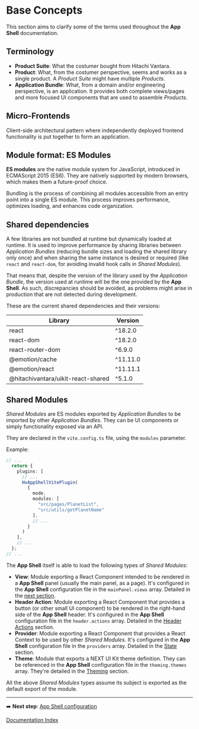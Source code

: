 # Base Concepts

This section aims to clarify some of the terms used throughout the **App Shell** documentation.

## Terminology

- **Product Suite**: What the costumer bought from Hitachi Vantara.
- **Product**: What, from the costumer perspective, seems and works as a single product. A _Product Suite_ might have multiple _Products_.
- **Application Bundle**: What, from a domain and/or engineering perspective, is an application. It provides both complete views/pages and more focused UI components that are used to assemble _Products_.

## Micro-Frontends

Client-side architectural pattern where independently deployed frontend functionality is put together to form an application.

## Module format: ES Modules

**ES modules** are the native module system for JavaScript, introduced in ECMAScript 2015 (ES6). They are natively supported by modern browsers, which makes them a future-proof choice.

Bundling is the process of combining all modules accessible from an entry point into a single ES module. This process improves performance, optimizes loading, and enhances code organization.

## Shared dependencies

A few libraries are not bundled at runtime but dynamically loaded at runtime. It is used to improve performance by sharing libraries between _Application Bundles_ (reducing bundle sizes and loading the shared library only once) and when sharing the same instance is desired or required (like `react` and `react-dom`, for avoiding invalid hook calls in _Shared Modules_).

That means that, despite the version of the library used by the _Application Bundle_, the version used at runtime will be the one provided by the **App Shell**. As such, discrepancies should be avoided, as problems might arise in production that are not detected during development.

These are the current shared dependencies and their versions:

| Library                            | Version  |
| ---------------------------------- | -------- |
| react                              | ^18.2.0  |
| react-dom                          | ^18.2.0  |
| react-router-dom                   | ^6.9.0   |
| @emotion/cache                     | ^11.11.0 |
| @emotion/react                     | ^11.11.1 |
| @hitachivantara/uikit-react-shared | ^5.1.0   |

## Shared Modules

_Shared Modules_ are ES modules exported by _Application Bundles_ to be imported by other _Application Bundles_. They can be UI components or simply functionality exposed via an API.

They are declared in the `vite.config.ts` file, using the `modules` parameter.

Example:

```typescript
// ...
  return {
    plugins: [
      // ...
      HvAppShellVitePlugin(
        {
          mode,
          modules: [
            "src/pages/PlanetList",
            "src/utils/getPlanetName"
          ],
          // ...
        }
      )
    ],
    // ...
  };
// ...
```

The **App Shell** itself is able to load the following types of _Shared Modules_:

- **View**: Module exporting a React Component intended to be rendered in a **App Shell** panel (usually the main panel, as a page). It's configured in the **App Shell** configuration file in the `mainPanel.views` array. Detailed in the [next section](./views.md).
- **Header Action**: Module exporting a React Component that provides a button (or other small UI component) to be rendered in the right-hand side of the **App Shell** header. It's configured in the **App Shell** configuration file in the `header.actions` array. Detailed in the [Header Actions](./header-actions.md) section.
- **Provider**: Module exporting a React Component that provides a React Context to be used by other _Shared Modules_. It's configured in the **App Shell** configuration file in the `providers` array. Detailed in the [State](./state.md) section.
- **Theme**: Module that exports a NEXT UI Kit theme definition. They can be referenced in the **App Shell** configuration file in the `theming.themes` array. They're detailed in the [Theming](./theming.md) section.

All the above _Shared Modules_ types assume its subject is exported as the default export of the module.

___
➡️ **Next step**: [App Shell configuration](./config-file.md)

[Documentation Index](./README.md)
